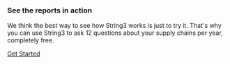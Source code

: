 <h3>See the reports in action</h3>
<p>We think the best way to see how String3 works is just to try it. That's why you can use String3 to ask 12 questions about your supply chains per year, completely free.</p>
<p class="faux-button commit register-button">
	<a href="https://app.getstring3.com/account/register/">
		Get Started
	</a>
</p>
